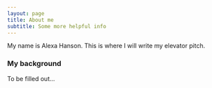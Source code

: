 ```yaml
---
layout: page
title: About me
subtitle: Some more helpful info
---
```


My name is Alexa Hanson. This is where I will write my elevator pitch.

### My background

To be filled out...
